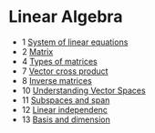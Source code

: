 ﻿# Linear Algebra

- 1 [System of linear equations](system-of-linear-equations)
- 2 [Matrix](matrix)
- 4 [Types of matrices](types-of-matrices)
- 7 [Vector cross product](vector-cross-product)
- 8 [Inverse matrices](inverse-matrices)
- 10 [Understanding Vector Spaces](vector-spaces)
- 11 [Subspaces and span](subspaces-and-span)
- 12 [Linear independenc](linear-independence)
- 13 [Basis and dimension](basis-and-dimension)